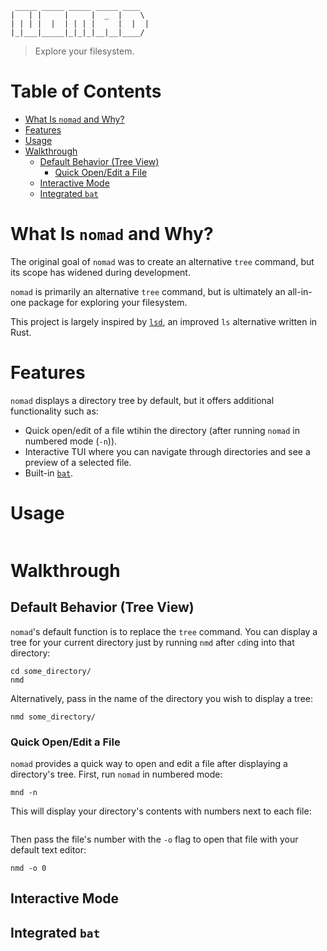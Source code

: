      _____ _____ _____ _____ ____
    |   | |     |     |  _  |    \
    | | | |  |  | | | |     |  |  |
    |_|___|_____|_|_|_|__|__|____/

> Explore your filesystem.

# Table of Contents

* [What Is `nomad` and Why?](#what-is-nomad)
* [Features](#features)
* [Usage](#usage)
* [Walkthrough](#walkthrough)
	+ [Default Behavior (Tree View)](#default-behavior-tree-view)
		* [Quick Open/Edit a File](#quick-openedit-a-file)
	+ [Interactive Mode](#interactive-mode)
	+ [Integrated `bat`](#integrated-bat)

# What Is `nomad` and Why?

The original goal of `nomad` was to create an alternative `tree` command, but its scope has widened during development.

`nomad` is primarily an alternative `tree` command, but is ultimately an all-in-one package for exploring your filesystem.

This project is largely inspired by [`lsd`][lsd], an improved `ls` alternative written in Rust.

# Features

`nomad` displays a directory tree by default, but it offers additional functionality such as:

* Quick open/edit of a file wtihin the directory (after running `nomad` in numbered mode (`-n`)).
* Interactive TUI where you can navigate through directories and see a preview of a selected file.
* Built-in [`bat`][bat].

# Usage

```
```

# Walkthrough

## Default Behavior (Tree View)

`nomad`'s default function is to replace the `tree` command. You can display a tree for your current directory just by running `nmd` after `cd`ing into that directory:

```
cd some_directory/
nmd
```

Alternatively, pass in the name of the directory you wish to display a tree:

```
nmd some_directory/
```

### Quick Open/Edit a File

`nomad` provides a quick way to open and edit a file after displaying a directory's tree. First, run `nomad` in numbered mode:

```
mnd -n
```

This will display your directory's contents with numbers next to each file:

```
```

Then pass the file's number with the `-o` flag to open that file with your default text editor:

```
nmd -o 0
```

## Interactive Mode

## Integrated `bat`

<!-- LINKS -->
[bat]: https://github.com/sharkdp/bat
[lsd]: https://github.com/Peltoche/lsd
